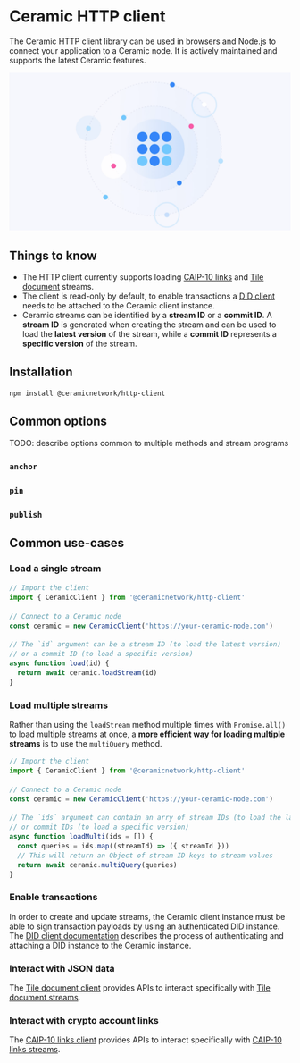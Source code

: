 # Ceramic HTTP client

The Ceramic HTTP client library can be used in browsers and Node.js to connect your application to a Ceramic node. It is actively maintained and supports the latest Ceramic features.

![](../../images/verse.png)

## Things to know

- The HTTP client currently supports loading [CAIP-10 links](../stream-programs/caip10-link.md) and [Tile document](../stream-programs/tile-document.md) streams.
- The client is read-only by default, to enable transactions a [DID client](did-jsonrpc.md) needs to be attached to the Ceramic client instance.
- Ceramic streams can be identified by a **stream ID** or a **commit ID**. A **stream ID** is generated when creating the stream and can be used to load the **latest version** of the stream, while a **commit ID** represents a **specific version** of the stream.

## Installation

```sh
npm install @ceramicnetwork/http-client
```

## Common options

TODO: describe options common to multiple methods and stream programs

### `anchor`

### `pin`

### `publish`

## Common use-cases

### Load a single stream

```ts
// Import the client
import { CeramicClient } from '@ceramicnetwork/http-client'

// Connect to a Ceramic node
const ceramic = new CeramicClient('https://your-ceramic-node.com')

// The `id` argument can be a stream ID (to load the latest version)
// or a commit ID (to load a specific version)
async function load(id) {
  return await ceramic.loadStream(id)
}
```

### Load multiple streams

Rather than using the `loadStream` method multiple times with `Promise.all()` to load multiple streams at once, a **more efficient way for loading multiple streams** is to use the `multiQuery` method.

```ts
// Import the client
import { CeramicClient } from '@ceramicnetwork/http-client'

// Connect to a Ceramic node
const ceramic = new CeramicClient('https://your-ceramic-node.com')

// The `ids` argument can contain an arry of stream IDs (to load the latest version)
// or commit IDs (to load a specific version)
async function loadMulti(ids = []) {
  const queries = ids.map((streamId) => ({ streamId }))
  // This will return an Object of stream ID keys to stream values
  return await ceramic.multiQuery(queries)
}
```

### Enable transactions

In order to create and update streams, the Ceramic client instance must be able to sign transaction payloads by using an authenticated DID instance. The [DID client documentation](did-jsonrpc.md) describes the process of authenticating and attaching a DID instance to the Ceramic instance.

### Interact with JSON data

The [Tile document client](../stream-programs/tile-document.md) provides APIs to interact specifically with [Tile document streams](../stream-programs/tile-document.md).

### Interact with crypto account links

The [CAIP-10 links client](../stream-programs/caip10-link.md) provides APIs to interact specifically with [CAIP-10 links streams](../stream-programs/caip10-link.md).
